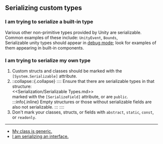 ## Serializing custom types
### I am trying to serialize a built-in type
Various other non-primitive types provided by Unity are serializable.  
Common examples of these include: `UnityEvent`, `Bounds`,   
Serializable unity types should appear in [debug mode](Debug%20Mode.md); look for examples of them appearing in built-in components.

### I am trying to serialize my own type
1. Custom structs and classes should be marked with the `[System.Serializable]` attribute.
2. ::collapse::{.collapse}
::::
Ensure that there are serializable types in that structure:  
<<Serialization/Serializable Types.md>>  
marked with the `[SerializeField]` attribute, or are `public`.  
:::info{.inline}
Empty structures or those without serializable fields are also not serializable.
:::
::::
1. Don't mark your classes, structs, or fields with `abstract`, `static`, `const`, or `readonly`.  

---

- [My class is generic.](Generic%20Types.md)
- [I am serializing an interface.](Interfaces.md)